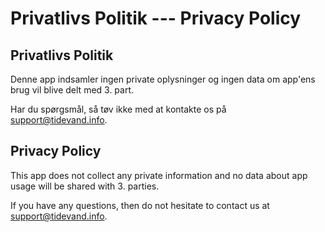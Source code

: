 # Privatlivs Politik --- Privacy Policy

## Privatlivs Politik

Denne app indsamler ingen private oplysninger og ingen data om app'ens brug vil blive delt med 3. part.

Har du spørgsmål, så tøv ikke med at kontakte os på support@tidevand.info.

## Privacy Policy

This app does not collect any private information and no data about app usage will be shared with 3. parties.

If you have any questions, then do not hesitate to contact us at support@tidevand.info.
